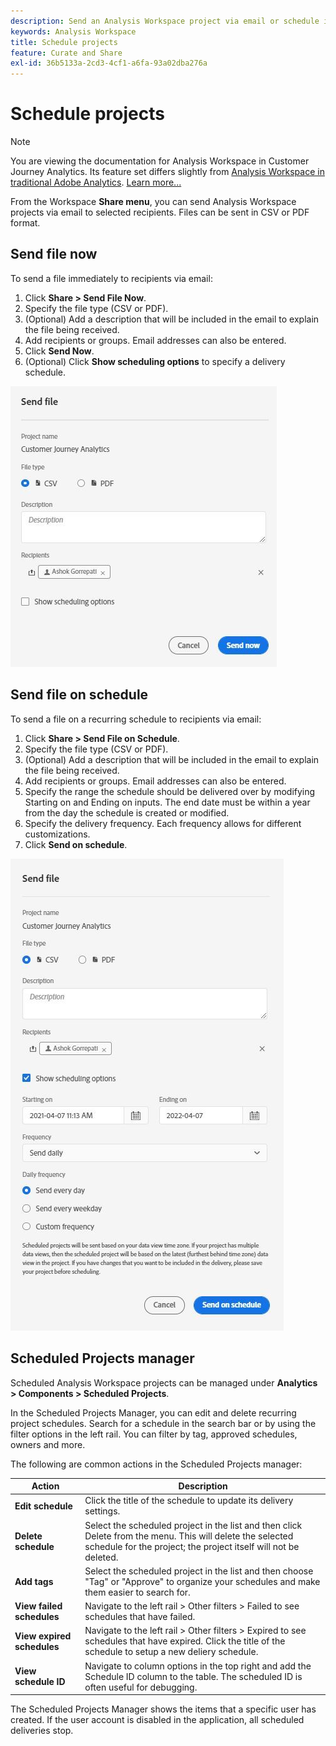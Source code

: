 ```yaml
---
description: Send an Analysis Workspace project via email or schedule it for delivery.
keywords: Analysis Workspace
title: Schedule projects
feature: Curate and Share
exl-id: 36b5133a-2cd3-4cf1-a6fa-93a02dba276a
---
```

# Schedule projects

>[!NOTE]
>
>You are viewing the documentation for Analysis Workspace in Customer Journey Analytics. Its feature set differs slightly from [Analysis Workspace in traditional Adobe Analytics](https://experienceleague.adobe.com/docs/analytics/analyze/analysis-workspace/home.html). [Learn more...](/help/getting-started/cja-aa.md)

From the Workspace **Share menu**, you can send Analysis Workspace projects via email to selected recipients. Files can be sent in CSV or PDF format. 

## Send file now

To send a file immediately to recipients via email:

1. Click **Share > Send File Now**.
1. Specify the file type (CSV or PDF).
1. (Optional) Add a description that will be included in the email to explain the file being received. 
1. Add recipients or groups. Email addresses can also be entered. 
1. Click **Send Now**.
1. (Optional) Click **Show scheduling options** to specify a delivery schedule.

![Send file now](assets/send-file-no-scheduling-options.JPG)

## Send file on schedule

To send a file on a recurring schedule to recipients via email:

1. Click **Share > Send File on Schedule**.
1. Specify the file type (CSV or PDF).
1. (Optional) Add a description that will be included in the email to explain the file being received. 
1. Add recipients or groups. Email addresses can also be entered. 
1. Specify the range the schedule should be delivered over by modifying Starting on and Ending on inputs. The end date must be within a year from the day the schedule is created or modified.
1. Specify the delivery frequency. Each frequency allows for different customizations. 
1. Click **Send on schedule**.

![](assets/send-file.JPG)

## Scheduled Projects manager

Scheduled Analysis Workspace projects can be managed under **Analytics > Components > Scheduled Projects**.

In the Scheduled Projects Manager, you can edit and delete recurring project schedules. Search for a schedule in the search bar or by using the filter options in the left rail. You can filter by tag, approved schedules, owners and more.

The following are common actions in the Scheduled Projects manager:

|Action|Description|
|---|---|
|**Edit schedule**|Click the title of the schedule to update its delivery settings.|
|**Delete schedule**|Select the scheduled project in the list and then click Delete from the menu. This will delete the selected schedule for the project; the project itself will not be deleted.|
|**Add tags**|Select the scheduled project in the list and then choose "Tag" or "Approve" to organize your schedules and make them easier to search for.|
|**View failed schedules**|Navigate to the left rail > Other filters > Failed to see schedules that have failed.|
|**View expired schedules**|Navigate to the left rail > Other filters > Expired to see schedules that have expired. Click the title of the schedule to setup a new deliery schedule.|
|**View schedule ID**|Navigate to column options in the top right and add the Schedule ID column to the table. The scheduled ID is often useful for debugging.|

The Scheduled Projects Manager shows the items that a specific user has created. If the user account is disabled in the application, all scheduled deliveries stop.
